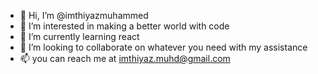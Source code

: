 - 👋 Hi, I’m @imthiyazmuhammed
- 👀 I’m interested in making a better world with code
- 🌱 I’m currently learning react
- 💞️ I’m looking to collaborate on whatever you need with my assistance
- 📫 you can reach me at imthiyaz.muhd@gmail.com

<!---
imthiyazmuhammed/imthiyazmuhammed is a ✨ special ✨ repository because its `README.md` (this file) appears on your GitHub profile.
You can click the Preview link to take a look at your changes.
--->
